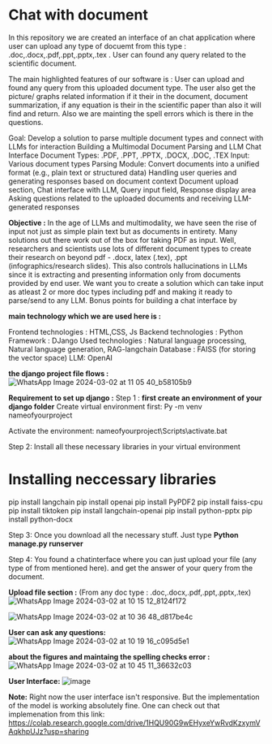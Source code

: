 # Chat with document
In this repository we are created an interface of an chat application where user can upload any type of docuemt from this type : .doc,.docx,.pdf,.ppt,.pptx,.tex .
User can found any query related to the scientific document.

The main highlighted features of our software is : User can upload and found any query from this uploaded document type. 
The user also get the picture/ graphs related information if it their in the document, document summarization, if any equation is their in the scientific paper than also it will find and return. Also we are mainting the spell errors which is there in the questions.

Goal: Develop a solution to parse multiple document types and connect with LLMs for interaction
Building a Multimodal Document Parsing and LLM Chat Interface
Document Types: .PDF, .PPT, .PPTX, .DOCX, .DOC, .TEX
Input: Various document types 
Parsing Module: Convert documents into a unified format (e.g., plain text or structured data)
Handling user queries and generating responses based on document context
Document upload section, Chat interface with LLM, Query input field, Response display area
Asking questions related to the uploaded documents and receiving LLM-generated responses

**Objective :**
In the age of LLMs and multimodality, we have seen the rise of input not just as simple plain text 
but as documents in entirety. Many solutions out there work out of the box for taking PDF as 
input. Well, researchers and scientists use lots of different document types to create their research 
on beyond pdf - .docx, latex (.tex), .ppt (infographics/research slides). This also controls 
hallucinations in LLMs since it is extracting and presenting information only from documents 
provided by end user.
We want you to create a solution which can take input as atleast 2 or more doc types including 
pdf and making it ready to parse/send to any LLM. Bonus points for building a chat interface by

**main technology which we are used here is :**

Frontend technologies : HTML,CSS, Js
Backend technologies : Python
Framework : DJango
Used technologies : Natural language processing, Natural language generation, RAG-langchain
Database : FAISS (for storing the vector space) 
LLM: OpenAI

**the django project file flows :**
![WhatsApp Image 2024-03-02 at 11 05 40_b58105b9](https://github.com/Rushali2012/minedhackathon2024/assets/131957409/2e583c62-5555-4b93-92d8-57b93df6cc24)

**Requirement to set up django :**
Step 1 :
**first create an environment of your django folder**
Create virtual environment first:
Py -m venv nameofyourproject

Activate the environment:
nameofyourproject\Scripts\activate.bat

Step 2:
Install all these necessary libraries in your virtual environment 
# Installing neccessary libraries
pip install langchain
pip install openai
pip install PyPDF2
pip install faiss-cpu
pip install tiktoken
pip install langchain-openai
pip install python-pptx
pip install python-docx

Step 3:
Once you download all the necessary stuff. 
Just type **Python manage.py runserver**

Step 4:
You found a chatinterface where you can just upload your file (any type of from mentioned here). and get the answer of your query from the document.

**Upload file section :**
(From any doc type :  .doc,.docx,.pdf,.ppt,.pptx,.tex)
![WhatsApp Image 2024-03-02 at 10 15 12_8124f172](https://github.com/Rushali2012/minedhackathon2024/assets/131957409/ece92d03-c291-4be8-b8db-44310e2e8eb3)

![WhatsApp Image 2024-03-02 at 10 36 48_d817be4c](https://github.com/Rushali2012/minedhackathon2024/assets/131957409/e3cecee9-877d-453e-b784-c74f4869bb74)

**User can ask any questions:**
![WhatsApp Image 2024-03-02 at 10 19 16_c095d5e1](https://github.com/Rushali2012/minedhackathon2024/assets/131957409/cddaa326-b83c-4c5d-9544-8d1235072daa)

**about the figures and maintaing the spelling checks error :**
![WhatsApp Image 2024-03-02 at 10 45 11_36632c03](https://github.com/Rushali2012/minedhackathon2024/assets/131957409/5ef887a5-578a-486f-bfdc-abaa4d1ea872)

**User Interface:**
![image](https://github.com/Rushali2012/minedhackathon2024/assets/131957409/394f9829-896b-4ac1-abe7-607bba516f88)

**Note:**
Right now the user interface isn't responsive. But the implementation of the model is working absolutely fine. One can check out that implemenation from this link: https://colab.research.google.com/drive/1HQU90G9wEHyxeYwRvdKzxymVAqkhpUJz?usp=sharing



